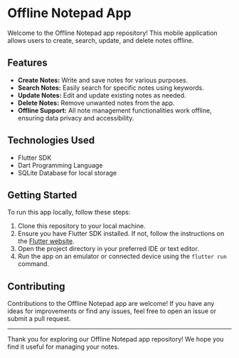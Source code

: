 # Offline Notepad App

Welcome to the Offline Notepad app repository! This mobile application allows users to create, search, update, and delete notes offline.


## Features

- **Create Notes:** Write and save notes for various purposes.
- **Search Notes:** Easily search for specific notes using keywords.
- **Update Notes:** Edit and update existing notes as needed.
- **Delete Notes:** Remove unwanted notes from the app.
- **Offline Support:** All note management functionalities work offline, ensuring data privacy and accessibility.

## Technologies Used

- Flutter SDK
- Dart Programming Language
- SQLite Database for local storage

## Getting Started

To run this app locally, follow these steps:

1. Clone this repository to your local machine.
2. Ensure you have Flutter SDK installed. If not, follow the instructions on the [Flutter website](https://flutter.dev/docs/get-started/install).
3. Open the project directory in your preferred IDE or text editor.
4. Run the app on an emulator or connected device using the `flutter run` command.

## Contributing

Contributions to the Offline Notepad app are welcome! If you have any ideas for improvements or find any issues, feel free to open an issue or submit a pull request.

---

Thank you for exploring our Offline Notepad app repository! We hope you find it useful for managing your notes.
